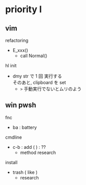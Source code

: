 
# priority l


## vim

refactoring
- E_xxx()
  - call Normal()


hl init
- dmy str で 1 回 実行する  
  そのあと, clipboard を set  
  - `>` 手動実行でないとムリのよう


## win pwsh

fnc

- ba : battery


cmdline
- c-b : add (  ) : ??
  - method research


install
- trash ( like )
  - research



